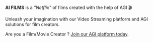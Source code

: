 **AI FILMS** is a _"Netflix"_ of films created with the help of AGI 🎬

Unleash your imagination with our Video Streaming platform and AGI solutions for film creators.

Are you a Film/Movie Creator ? [Join our AGI platform today](https://aifilms.ai).

